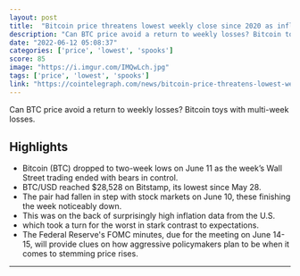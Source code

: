```yaml
---
layout: post
title:  "Bitcoin price threatens lowest weekly close since 2020 as inflation spooks markets"
description: "Can BTC price avoid a return to weekly losses? Bitcoin toys with multi-week losses."
date: "2022-06-12 05:08:37"
categories: ['price', 'lowest', 'spooks']
score: 85
image: "https://i.imgur.com/IMQwLch.jpg"
tags: ['price', 'lowest', 'spooks']
link: "https://cointelegraph.com/news/bitcoin-price-threatens-lowest-weekly-close-since-2020-as-inflation-spooks-markets?utm_source=coingecko&amp;utm_content=coingecko&amp;utm_campaign=coingecko&amp;utm_medium=coingecko&amp;utm_term=coingecko"
---
```


Can BTC price avoid a return to weekly losses? Bitcoin toys with multi-week losses.

## Highlights

- Bitcoin (BTC) dropped to two-week lows on June 11 as the week’s Wall Street trading ended with bears in control.
- BTC/USD reached $28,528 on Bitstamp, its lowest since May 28.
- The pair had fallen in step with stock markets on June 10, these finishing the week noticeably down.
- This was on the back of surprisingly high inflation data from the U.S.
- which took a turn for the worst in stark contrast to expectations.
- The Federal Reserve's FOMC minutes, due for the meeting on June 14-15, will provide clues on how aggressive policymakers plan to be when it comes to stemming price rises.

---
